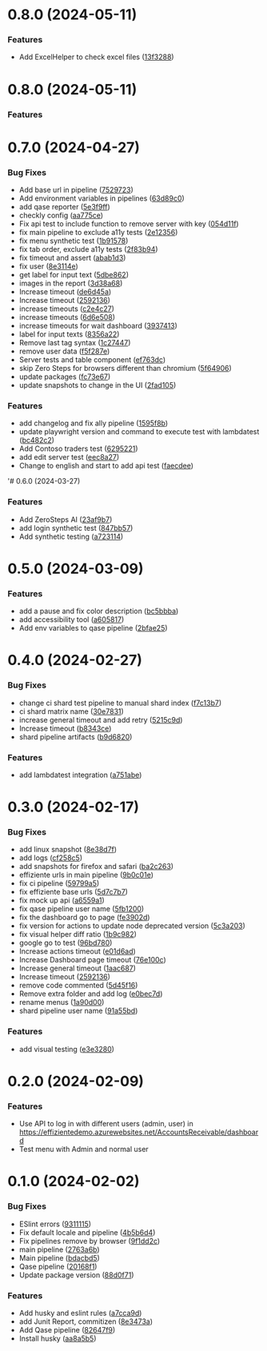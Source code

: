 # 0.8.0 (2024-05-11)

### Features

- Add ExcelHelper to check excel files ([13f3288](https://github.com/apis3445/PlaywrightFramework/commit/13f3288504831dec8ba765b8fbb61eb2c929a61a))

# 0.8.0 (2024-05-11)

### Features

# 0.7.0 (2024-04-27)

### Bug Fixes

- Add base url in pipeline ([7529723](https://github.com/apis3445/PlaywrightFramework/commit/7529723b47c23004ae8b763e54bca234f640fd2d))
- Add environment variables in pipelines ([63d89c0](https://github.com/apis3445/PlaywrightFramework/commit/63d89c0cb2ca57332028e2f5dbf8ca7cf0645b4b))
- add qase reporter ([5e3f9ff](https://github.com/apis3445/PlaywrightFramework/commit/5e3f9ff50d18d9da6368a3e797acdacb6af4422c))
- checkly config ([aa775ce](https://github.com/apis3445/PlaywrightFramework/commit/aa775ce1d2feadd99c4f515270b4b6e22732954e))
- Fix api test to include function to remove server with key ([054d11f](https://github.com/apis3445/PlaywrightFramework/commit/054d11f4b28fa549408139abcada54165eece13a))
- fix main pipeline to exclude a11y tests ([2e12356](https://github.com/apis3445/PlaywrightFramework/commit/2e12356ecff3b1e877f4673520d0e8a47ce158d9))
- fix menu synthetic test ([1b91578](https://github.com/apis3445/PlaywrightFramework/commit/1b91578f35ab7d9c45a68cb2e8c50c35b67fc027))
- fix tab order, exclude a11y tests ([2f83b94](https://github.com/apis3445/PlaywrightFramework/commit/2f83b941b1e80b5c0085e2c735e6d770e0e13e25))
- fix timeout and assert ([abab1d3](https://github.com/apis3445/PlaywrightFramework/commit/abab1d3996a7c56c6540e5e6516d61800402d086))
- fix user ([8e3114e](https://github.com/apis3445/PlaywrightFramework/commit/8e3114e1ac3cfc464fd376cfaebbf089543d7b4e))
- get label for input text ([5dbe862](https://github.com/apis3445/PlaywrightFramework/commit/5dbe86213d387d62bb05f36a23f395dd98ab42c4))
- images in the report ([3d38a68](https://github.com/apis3445/PlaywrightFramework/commit/3d38a68a1fb79ff09aa892e7a97a8c7c8cc1c9ff))
- Increase timeout ([de6d45a](https://github.com/apis3445/PlaywrightFramework/commit/de6d45a86773ca8c553bc10340eeab5bca3ea686))
- Increase timeout ([2592136](https://github.com/apis3445/PlaywrightFramework/commit/25921366d37c8321fc52f9dceccd4fb17a5e4127))
- increase timeouts ([c2e4c27](https://github.com/apis3445/PlaywrightFramework/commit/c2e4c27ccb597c302756ce9a1fbb5aac226ea677))
- increase timeouts ([6d6e508](https://github.com/apis3445/PlaywrightFramework/commit/6d6e508e8413a5ea3e7159bbcc140cbaa31a7c48))
- increase timeouts for wait dashboard ([3937413](https://github.com/apis3445/PlaywrightFramework/commit/393741313738cfc85da3603b228f5bdff9f87271))
- label for input texts ([8356a22](https://github.com/apis3445/PlaywrightFramework/commit/8356a22cbc76760ebcaf88444f18ccf6114cd6dd))
- Remove last tag syntax ([1c27447](https://github.com/apis3445/PlaywrightFramework/commit/1c27447d0760a718574f714039521a4b11baacfe))
- remove user data ([f5f287e](https://github.com/apis3445/PlaywrightFramework/commit/f5f287ec8e27806ef9a2b2d56395f6fba27dae51))
- Server tests and table component ([ef763dc](https://github.com/apis3445/PlaywrightFramework/commit/ef763dcea8be387a4455148378234494c288cb98))
- skip Zero Steps for browsers different than chromium ([5f64906](https://github.com/apis3445/PlaywrightFramework/commit/5f6490613e24a209640cd23bb38e5dbd9fb81907))
- update packages ([fc73e67](https://github.com/apis3445/PlaywrightFramework/commit/fc73e67e02de7a70763670c19f0e69cdf6b0251d))
- update snapshots to change in the UI ([2fad105](https://github.com/apis3445/PlaywrightFramework/commit/2fad105e5ed728c9238fdc423c29be8522f39684))

### Features

- add changelog and fix ally pipeline ([1595f8b](https://github.com/apis3445/PlaywrightFramework/commit/1595f8bfe7b519cdb5dfada6007859319a2bf652))
- update playwright version and command to execute test with lambdatest ([bc482c2](https://github.com/apis3445/PlaywrightFramework/commit/bc482c2483833a052105e096a1217eda2e057383))
- Add Contoso traders test ([6295221](https://github.com/apis3445/PlaywrightFramework/commit/62952218f44760ca1c10863dd689375ce8a969af))
- add edit server test ([eec8a27](https://github.com/apis3445/PlaywrightFramework/commit/eec8a273a62b3f0044d60517f2247d5c15b528db))
- Change to english and start to add api test ([faecdee](https://github.com/apis3445/PlaywrightFramework/commit/faecdeead1a1358cd6d901394c1973e70a4e3cba))

'# 0.6.0 (2024-03-27)

### Features

- Add ZeroSteps AI ([23af9b7](https://github.com/apis3445/PlaywrightFramework/commit/23af9b78be439b3eaf0f0faee3edd2fc6f6875b2))
- add login synthetic test ([847bb57](https://github.com/apis3445/PlaywrightFramework/commit/847bb57c131fc916aaa97002c2a0759574f510e6))
- Add synthetic testing ([a723114](https://github.com/apis3445/PlaywrightFramework/commit/a723114fd2b320e6f1350903dd9048160e2eb433))

# 0.5.0 (2024-03-09)

### Features

- add a pause and fix color description ([bc5bbba](https://github.com/apis3445/PlaywrightFramework/commit/bc5bbba7e9cfaf96f3d7dcf712b182ab4d2f28c9))
- add accessibility tool ([a605817](https://github.com/apis3445/PlaywrightFramework/commit/a605817e03e65198abd6aaff30081c86e928d40d))
- Add env variables to qase pipeline ([2bfae25](https://github.com/apis3445/PlaywrightFramework/commit/2bfae255aa403c40c7259a16de89133f7405f88f))

# 0.4.0 (2024-02-27)

### Bug Fixes

- change ci shard test pipeline to manual shard index ([f7c13b7](https://github.com/apis3445/PlaywrightFramework/commit/f7c13b7966880dc15a4c90c08dc286151f31d8a8))
- ci shard matrix name ([30e7831](https://github.com/apis3445/PlaywrightFramework/commit/30e78312d8979b9e960c4b3d504edc9662469b6c))
- increase general timeout and add retry ([5215c9d](https://github.com/apis3445/PlaywrightFramework/commit/5215c9d74e810dd974425f782ecbaf21e8291bb3))
- Increase timeout ([b8343ce](https://github.com/apis3445/PlaywrightFramework/commit/b8343ce465f3e5ed905953f16ddc0476b4d9bcd9))
- shard pipeline artifacts ([b9d6820](https://github.com/apis3445/PlaywrightFramework/commit/b9d68207d4aa8163a1edd960a590e74791e4bcf2))

### Features

- add lambdatest integration ([a751abe](https://github.com/apis3445/PlaywrightFramework/commit/a751abecee103ef600b83ef7a9d8b6837bf36306))

# 0.3.0 (2024-02-17)

### Bug Fixes

- add linux snapshot ([8e38d7f](https://github.com/apis3445/PlaywrightFramework/commit/8e38d7fadbaf341b7290d840764d140867a42548))
- add logs ([cf258c5](https://github.com/apis3445/PlaywrightFramework/commit/cf258c51804d42402a234b279de03e6dfb33a09a))
- add snapshots for firefox and safari ([ba2c263](https://github.com/apis3445/PlaywrightFramework/commit/ba2c263edd7a21432880c83ffaaf34a5302db117))
- effiziente urls in main pipeline ([9b0c01e](https://github.com/apis3445/PlaywrightFramework/commit/9b0c01e1d8d880f3f05fc263dbacfebfdb817ea9))
- fix ci pipeline ([59799a5](https://github.com/apis3445/PlaywrightFramework/commit/59799a59bb3d27416e02c39668e0cb3d61a039fb))
- fix effiziente base urls ([5d7c7b7](https://github.com/apis3445/PlaywrightFramework/commit/5d7c7b7f65053106aa956dac7a43ac2362b16974))
- fix mock up api ([a6559a1](https://github.com/apis3445/PlaywrightFramework/commit/a6559a13f358652e9b3d89c49988b70a76b39f72))
- fix qase pipeline user name ([5fb1200](https://github.com/apis3445/PlaywrightFramework/commit/5fb12009cf74a9810f4a76f7853c87feb3fed256))
- fix the dashboard go to page ([fe3902d](https://github.com/apis3445/PlaywrightFramework/commit/fe3902d2eaa9459d70bd4ab9f3f1be47d97a67b4))
- fix version for actions to update node deprecated version ([5c3a203](https://github.com/apis3445/PlaywrightFramework/commit/5c3a2030331e23f27419950aacbdb0845869f1e4))
- fix visual helper diff ratio ([1b9c982](https://github.com/apis3445/PlaywrightFramework/commit/1b9c9822883f730a3d1b58a9d4e8595310f14093))
- google go to test ([96bd780](https://github.com/apis3445/PlaywrightFramework/commit/96bd78085b815f12f4b30a3a649ce25ecb1d824b))
- Increase actions timeout ([e01d6ad](https://github.com/apis3445/PlaywrightFramework/commit/e01d6ad3c1c5c2be0de792dacb32f25eb2cc716e))
- Increase Dashboard page timeout ([76e100c](https://github.com/apis3445/PlaywrightFramework/commit/76e100cff03295cda9735f0b4642c666b7d99433))
- Increase general timeout ([1aac687](https://github.com/apis3445/PlaywrightFramework/commit/1aac6877e750efa5fac11557c4bb8952b5040252))
- Increase timeout ([2592136](https://github.com/apis3445/PlaywrightFramework/commit/25921366d37c8321fc52f9dceccd4fb17a5e4127))
- remove code commented ([5d45f16](https://github.com/apis3445/PlaywrightFramework/commit/5d45f1655fcf97541743bf7d35b4329b6914e59e))
- Remove extra folder and add log ([e0bec7d](https://github.com/apis3445/PlaywrightFramework/commit/e0bec7d6df3221755cc7d50b79597c0c0fb2d9c3))
- rename menus ([1a90d00](https://github.com/apis3445/PlaywrightFramework/commit/1a90d005d1c3da5e8ca08524ebc3d5a3e4f23cd5))
- shard pipeline user name ([91a55bd](https://github.com/apis3445/PlaywrightFramework/commit/91a55bd285b1168e77024df8398f0e8f5ba4b1ae))

### Features

- add visual testing ([e3e3280](https://github.com/apis3445/PlaywrightFramework/commit/e3e3280f0e55299f690d6bf1aff0292e71cee853))

# 0.2.0 (2024-02-09)

### Features

- Use API to log in with different users (admin, user) in https://effizientedemo.azurewebsites.net/AccountsReceivable/dashboard
- Test menu with Admin and normal user

# 0.1.0 (2024-02-02)

### Bug Fixes

- ESlint errors ([9311115](https://github.com/apis3445/PlaywrightFramework/commit/931111565196224f46ce3c910f85c329035f1e84))
- Fix default locale and pipeline ([4b5b6d4](https://github.com/apis3445/PlaywrightFramework/commit/4b5b6d45c596b2c9f363e745903c7f5911b0f959))
- Fix pipelines remove by browser ([9f1dd2c](https://github.com/apis3445/PlaywrightFramework/commit/9f1dd2c7a8bdc5bb9b268ed006f093ef257f8bf5))
- main pipeline ([2763a6b](https://github.com/apis3445/PlaywrightFramework/commit/2763a6b3805d7061a2c94b47ee696ba536153ae1))
- Main pipeline ([bdacbd5](https://github.com/apis3445/PlaywrightFramework/commit/bdacbd5e50035eaa3da6343ee046fd7d05049922))
- Qase pipeline ([20168f1](https://github.com/apis3445/PlaywrightFramework/commit/20168f1e080e4bdb4cede38ffe40ba698b9da417))
- Update package version ([88d0f71](https://github.com/apis3445/PlaywrightFramework/commit/88d0f71c96f9ad39882c1abc0cca144fd6c0a8a3))

### Features

- Add husky and eslint rules ([a7cca9d](https://github.com/apis3445/PlaywrightFramework/commit/a7cca9d4442a566f36afd960de7c4adb6cb88d62))
- add Junit Report, commitizen ([8e3473a](https://github.com/apis3445/PlaywrightFramework/commit/8e3473ab831d25c28cb63e83435ad329b04d90ce))
- Add Qase pipeline ([82647f9](https://github.com/apis3445/PlaywrightFramework/commit/82647f98940e6b5ae45b271383aa582e94301751))
- Install husky ([aa8a5b5](https://github.com/apis3445/PlaywrightFramework/commit/aa8a5b524048194bfc7667b912c81e1e24aa8f26))
